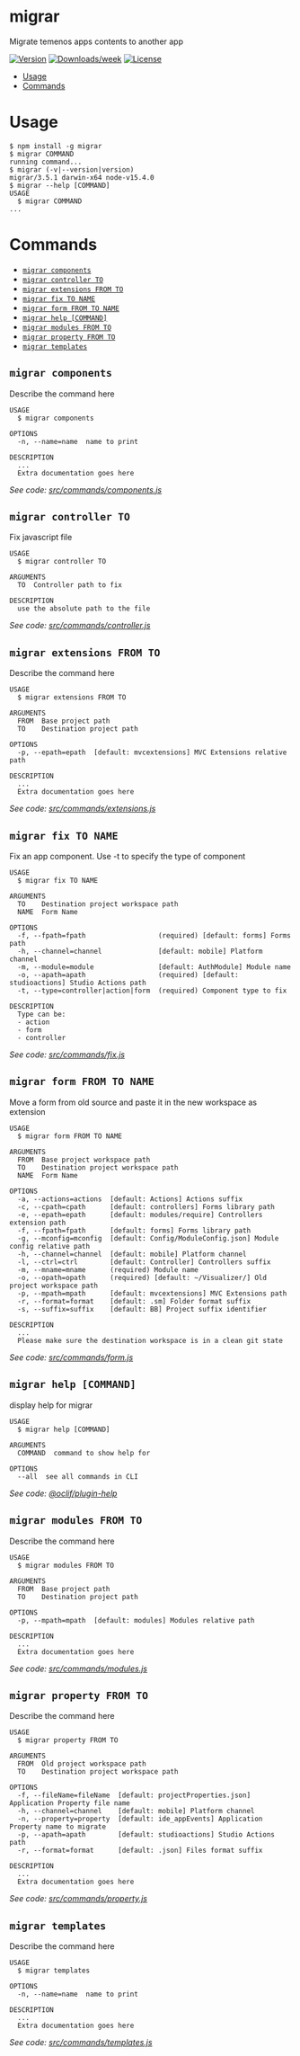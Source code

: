 migrar
=====

Migrate temenos apps contents to another app

[![Version](https://img.shields.io/npm/v/migrar.svg)](https://npmjs.org/package/migrar)
[![Downloads/week](https://img.shields.io/npm/dw/migrar.svg)](https://npmjs.org/package/migrar)
[![License](https://img.shields.io/npm/l/migrar.svg)](https://github.com/RGkevin/migrar/blob/master/package.json)

<!-- toc -->
* [Usage](#usage)
* [Commands](#commands)
<!-- tocstop -->
# Usage
<!-- usage -->
```sh-session
$ npm install -g migrar
$ migrar COMMAND
running command...
$ migrar (-v|--version|version)
migrar/3.5.1 darwin-x64 node-v15.4.0
$ migrar --help [COMMAND]
USAGE
  $ migrar COMMAND
...
```
<!-- usagestop -->

# Commands
<!-- commands -->
* [`migrar components`](#migrar-components)
* [`migrar controller TO`](#migrar-controller-to)
* [`migrar extensions FROM TO`](#migrar-extensions-from-to)
* [`migrar fix TO NAME`](#migrar-fix-to-name)
* [`migrar form FROM TO NAME`](#migrar-form-from-to-name)
* [`migrar help [COMMAND]`](#migrar-help-command)
* [`migrar modules FROM TO`](#migrar-modules-from-to)
* [`migrar property FROM TO`](#migrar-property-from-to)
* [`migrar templates`](#migrar-templates)

## `migrar components`

Describe the command here

```
USAGE
  $ migrar components

OPTIONS
  -n, --name=name  name to print

DESCRIPTION
  ...
  Extra documentation goes here
```

_See code: [src/commands/components.js](https://github.com/RGkevin/migrar/blob/v3.5.1/src/commands/components.js)_

## `migrar controller TO`

Fix javascript file

```
USAGE
  $ migrar controller TO

ARGUMENTS
  TO  Controller path to fix

DESCRIPTION
  use the absolute path to the file
```

_See code: [src/commands/controller.js](https://github.com/RGkevin/migrar/blob/v3.5.1/src/commands/controller.js)_

## `migrar extensions FROM TO`

Describe the command here

```
USAGE
  $ migrar extensions FROM TO

ARGUMENTS
  FROM  Base project path
  TO    Destination project path

OPTIONS
  -p, --epath=epath  [default: mvcextensions] MVC Extensions relative path

DESCRIPTION
  ...
  Extra documentation goes here
```

_See code: [src/commands/extensions.js](https://github.com/RGkevin/migrar/blob/v3.5.1/src/commands/extensions.js)_

## `migrar fix TO NAME`

Fix an app component. Use -t to specify the type of component

```
USAGE
  $ migrar fix TO NAME

ARGUMENTS
  TO    Destination project workspace path
  NAME  Form Name

OPTIONS
  -f, --fpath=fpath                  (required) [default: forms] Forms path
  -h, --channel=channel              [default: mobile] Platform channel
  -m, --module=module                [default: AuthModule] Module name
  -o, --apath=apath                  (required) [default: studioactions] Studio Actions path
  -t, --type=controller|action|form  (required) Component type to fix

DESCRIPTION
  Type can be:
  - action
  - form
  - controller
```

_See code: [src/commands/fix.js](https://github.com/RGkevin/migrar/blob/v3.5.1/src/commands/fix.js)_

## `migrar form FROM TO NAME`

Move a form from old source and paste it in the new workspace as extension

```
USAGE
  $ migrar form FROM TO NAME

ARGUMENTS
  FROM  Base project workspace path
  TO    Destination project workspace path
  NAME  Form Name

OPTIONS
  -a, --actions=actions  [default: Actions] Actions suffix
  -c, --cpath=cpath      [default: controllers] Forms library path
  -e, --epath=epath      [default: modules/require] Controllers extension path
  -f, --fpath=fpath      [default: forms] Forms library path
  -g, --mconfig=mconfig  [default: Config/ModuleConfig.json] Module config relative path
  -h, --channel=channel  [default: mobile] Platform channel
  -l, --ctrl=ctrl        [default: Controller] Controllers suffix
  -m, --mname=mname      (required) Module name
  -o, --opath=opath      (required) [default: ~/Visualizer/] Old project workspace path
  -p, --mpath=mpath      [default: mvcextensions] MVC Extensions path
  -r, --format=format    [default: .sm] Folder format suffix
  -s, --suffix=suffix    [default: BB] Project suffix identifier

DESCRIPTION
  ...
  Please make sure the destination workspace is in a clean git state
```

_See code: [src/commands/form.js](https://github.com/RGkevin/migrar/blob/v3.5.1/src/commands/form.js)_

## `migrar help [COMMAND]`

display help for migrar

```
USAGE
  $ migrar help [COMMAND]

ARGUMENTS
  COMMAND  command to show help for

OPTIONS
  --all  see all commands in CLI
```

_See code: [@oclif/plugin-help](https://github.com/oclif/plugin-help/blob/v3.2.2/src/commands/help.ts)_

## `migrar modules FROM TO`

Describe the command here

```
USAGE
  $ migrar modules FROM TO

ARGUMENTS
  FROM  Base project path
  TO    Destination project path

OPTIONS
  -p, --mpath=mpath  [default: modules] Modules relative path

DESCRIPTION
  ...
  Extra documentation goes here
```

_See code: [src/commands/modules.js](https://github.com/RGkevin/migrar/blob/v3.5.1/src/commands/modules.js)_

## `migrar property FROM TO`

Describe the command here

```
USAGE
  $ migrar property FROM TO

ARGUMENTS
  FROM  Old project workspace path
  TO    Destination project workspace path

OPTIONS
  -f, --fileName=fileName  [default: projectProperties.json] Application Property file name
  -h, --channel=channel    [default: mobile] Platform channel
  -n, --property=property  [default: ide_appEvents] Application Property name to migrate
  -p, --apath=apath        [default: studioactions] Studio Actions path
  -r, --format=format      [default: .json] Files format suffix

DESCRIPTION
  ...
  Extra documentation goes here
```

_See code: [src/commands/property.js](https://github.com/RGkevin/migrar/blob/v3.5.1/src/commands/property.js)_

## `migrar templates`

Describe the command here

```
USAGE
  $ migrar templates

OPTIONS
  -n, --name=name  name to print

DESCRIPTION
  ...
  Extra documentation goes here
```

_See code: [src/commands/templates.js](https://github.com/RGkevin/migrar/blob/v3.5.1/src/commands/templates.js)_
<!-- commandsstop -->
